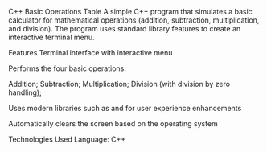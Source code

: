 C++ Basic Operations Table
A simple C++ program that simulates a basic calculator for mathematical operations (addition, subtraction, multiplication, and division). The program uses standard library features to create an interactive terminal menu.

Features
Terminal interface with interactive menu

Performs the four basic operations:

Addition;
Subtraction;
Multiplication;
Division (with division by zero handling);

Uses modern libraries such as <chrono> and <thread> for user experience enhancements

Automatically clears the screen based on the operating system

Technologies Used
Language: C++
